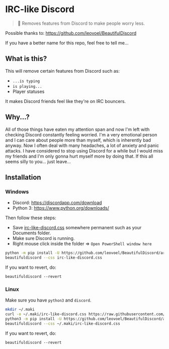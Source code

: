 # IRC-like Discord
> 💬 Removes features from Discord to make people worry less.

Possible thanks to: https://github.com/leovoel/BeautifulDiscord

If you have a better name for this repo, feel free to tell me...

## What is this?

This will remove certain features from Discord such as:

- `...is typing`
- `is playing...`
- Player statuses

It makes Discord friends feel like they're on IRC bouncers.

## Why...?

All of those things have eaten my attention span and now I'm left with checking Discord constantly feeling worried. I'm a very emotional person and I can care about people more than myself, which is inherently bad anyway. Now I often deal with many headaches, a lot of anxiety and panic attacks. I have considered to stop using Discord for a while but I would miss my friends and I'm only gonna hurt myself more by doing that. If this all seems silly to you... just leave...

## Installation

### Windows

- Discord: https://discordapp.com/download
- Python 3: https://www.python.org/downloads/

Then follow these steps:

- Save [irc-like-discord.css](https://raw.githubusercontent.com/makitsune/irc-like-discord/master/irc-like-discord.css) somewhere permanent such as your Documents folder.
- Make sure Discord is running.
- Right mouse click inside the folder => `Open PowerShell window here`
```sh
python -m pip install -U https://github.com/leovoel/BeautifulDiscord/archive/master.zip
beautifuldiscord --css irc-like-discord.css
```
If you want to revert, do:
```
beautifuldiscord --revert
```

### Linux

Make sure you have `python3` and `discord`. 

```sh
mkdir ~/.maki
curl -o ~/.maki/irc-like-discord.css https://raw.githubusercontent.com/makitsune/irc-like-discord/master/irc-like-discord.css
python3 -m pip install -U https://github.com/leovoel/BeautifulDiscord/archive/master.zip
beautifuldiscord --css ~/.maki/irc-like-discord.css
```

If you want to revert, do:
```
beautifuldiscord --revert
```
